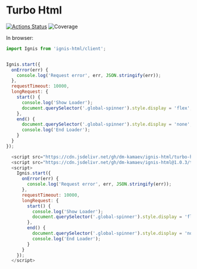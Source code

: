 # Turbo Html

[![Actions Status](https://github.com/dm-kamaev/ignis-html/workflows/Build/badge.svg)](https://github.com/dm-kamaev/ignis-html/actions) ![Coverage](https://github.com/dm-kamaev/ignis-html/blob/master/badges/coverage.svg)

In browser:
```js
import Ignis from 'ignis-html/client';


Ignis.start({
  onError(err) {
    console.log('Request error', err, JSON.stringify(err));
  },
  requestTimeout: 10000,
  longRequest: {
    start() {
      console.log('Show Loader');
      document.querySelector('.global-spinner').style.display = 'flex';
    },
    end() {
      document.querySelector('.global-spinner').style.display = 'none';
      console.log('End Loader');
    }
  }
});
```

<!-- https://gomakethings.com/how-to-turn-any-github-repo-into-a-cdn/#:~:text=Here's%20how%20it%20works.,repository%20name%20for%20the%20project.&text=You%20can%20also%20take%20advantage,number%7D%20to%20the%20repository%20name. -->
```js
  <script src="https://cdn.jsdelivr.net/gh/dm-kamaev/ignis-html/turbo-html/index.ts"></script>
  <script src="https://cdn.jsdelivr.net/gh/dm-kamaev/ignis-html@1.0.3/turbo-html/index.ts"></script>
  <script>
    Ignis.start({
      onError(err) {
        console.log('Request error', err, JSON.stringify(err));
      },
      requestTimeout: 10000,
      longRequest: {
        start() {
          console.log('Show Loader');
          document.querySelector('.global-spinner').style.display = 'flex';
        },
        end() {
          document.querySelector('.global-spinner').style.display = 'none';
          console.log('End Loader');
        }
      }
    });
  </script>
```